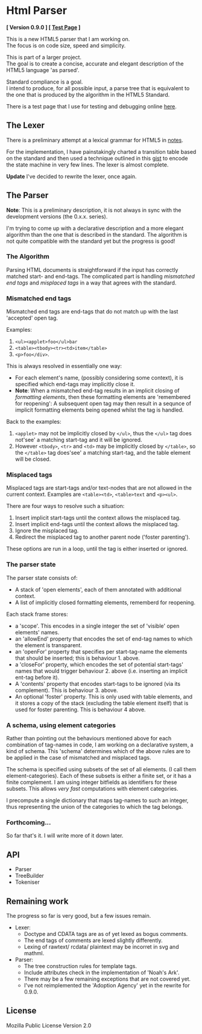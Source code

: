 Html Parser
===========

**[ Version 0.9.0 ] [ [Test Page][0] ]**

This is a new HTML5 parser that I am working on.  
The focus is on code size, speed and simplicity. 

This is part of a larger project.  
The goal is to create a concise, accurate and elegant description of the HTML5 language 'as parsed'. 

Standard compliance is a goal.  
I intend to produce, for all possible input, a parse tree that is equivalent to the one that is produced by the algorithm in the HTML5 Standard.

There is a test page that I use for testing and debugging online [here][0].

[0]: https://alwinb.github.io/html-parser/test/tree.html

The Lexer
---------

There is a preliminary attempt at a lexical grammar for HTML5 in [notes][2]. 

For the implementation, I have painstakingly charted a transition table based on the standard and then used a technique outlined in this [gist][1] to encode the state machine in very few lines. The lexer is almost complete.

**Update** I've decided to rewrite the lexer, once again. 

[1]: https://gist.github.com/alwinb/d2787f4cde1f7aadd197f40806cb08ef#file-statemachine-js
[2]: ./notes/lexical-grammar.txt


The Parser
----------

**Note**: This is a preliminary description, it is not always in sync with the development versions (the 0.x.x. series). 

I'm trying to come up with a declarative description and a more elegant algorithm than the one that is described in the standard. The algorithm is not quite compatible with the standard yet but the progress is good!

### The Algorithm

Parsing HTML documents is straightforward if the input has correctly matched start- and end-tags. The complicated part is handling _mismatched end tags_ and _misplaced tags_ in a way that agrees with the standard. 

### Mismatched end tags

Mismatched end tags are end-tags that do not match up with the last 'accepted' open tag.

Examples:

1. `<ul><applet>foo</ul>bar`
2. `<table><tbody><tr><td>item</table>`
3. `<p>foo</div>`. 

This is always resolved in essentially one way:

* For each element's name, (possibly considering some context), it is specified which end-tags may implicitly close it.
* **Note**: When a mismatched end-tag results in an implicit closing of _formatting elements_, then these formatting elements are 'remembered for reopening': A subsequent open tag may then result in a sequnce of implicit formatting elements being opened whilst the tag is handled. 

Back to the examples:

1. `<applet>` may not be implicitly closed by `</ul>`, thus the `</ul>` tag does not'see' a matching start-tag and it will be ignored. 
2. However `<tbody>`, `<tr>` and `<td>` may be implicitly closed by `</table>`, so the `</table>` tag does'see' a matching start-tag, and the table element will be closed.

### Misplaced tags

Misplaced tags are start-tags and/or text-nodes that are not allowed in the current context. Examples are `<table><td>`, `<table>text` and `<p><ul>`.

There are four ways to resolve such a situation:

1. Insert implicit start-tags until the context allows the misplaced tag.
2. Insert implicit end-tags until the context allows the misplaced tag.
3. Ignore the misplaced tag.
4. Redirect the misplaced tag to another parent node ('foster parenting').

These options are run in a loop, until the tag is either inserted or ignored.


### The parser state

The parser state consists of:

- A stack of 'open elements', each of them annotated with additional context.
- A list of implicitly closed formatting elements, rememberd for reopening. 

Each stack frame stores:

- a 'scope'. This encodes in a single integer the set of 'visible' open elements' names. 
- an 'allowEnd' property that encodes the set of end-tag names to which the element is transparent. 
- an 'openFor' property that specifies per start-tag-name the elements that should be inserted; this is behaviour 1. above. 
- a 'closeFor' property, which encodes the set of potential start-tags' names that would trigger behaviour 2. above (i.e. inserting an implicit ent-tag before it). 
- A 'contents' property that encodes start-tags to be ignored (via its complement). This is behaviour 3. above.
- An optional 'foster' property. This is only used with table elements, and it stores a copy of the stack (excluding the table element itself) that is used for foster parenting. This is behaviour 4 above. 



### A schema, using element categories

Rather than pointing out the behaviours mentioned above for each combination of tag-names in code, I am working on a declarative system, a kind of schema. This 'schema' determines which of the above rules are to be applied in the case of mismatched and misplaced tags. 

The schema is specified using subsets of the set of all elements. (I call them element-categories). Each of these subsets is either a finite set, or it has a finite complement. I am using integer bitfields as identifiers for these subsets. This allows _very fast_ computations with element categories. 

I precompute a single dictionary that maps tag-names to such an integer, thus representing the union of the categories to which the tag belongs. 


### Forthcoming...

So far that's it. I will write more of it down later. 


API
---

* Parser
* TreeBuilder
* Tokeniser


Remaining work
--------------

The progress so far is very good, but a few issues remain. 

* Lexer:
  - Doctype and CDATA tags are as of yet lexed as bogus comments.
  - The end tags of comments are lexed slightly differently.
  - Lexing of rawtext/ rcdata/ plaintext may be incorret in svg and mathml.
* Parser:
  - The tree construction rules for template tags.
  - Include attributes check in the implementation of 'Noah's Ark'.
  - There may be a few remaining exceptions that are not covered yet. 
  - I've not reimplemented the 'Adoption Agency' yet in the rewrite for 0.9.0.

License
--------

Mozilla Public License Version 2.0
